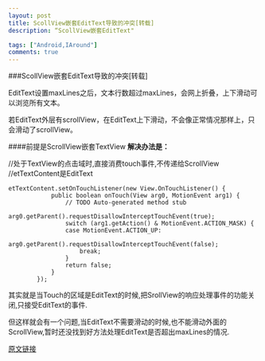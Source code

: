 ```yaml
---
layout: post
title: ScollView嵌套EditText导致的冲突[转载]
description: “ScollView嵌套EditText"

tags: ["Android,IAround"]
comments: true
---  
```


###ScollView嵌套EditText导致的冲突[转载]

EditText设置maxLines之后，文本行数超过maxLines，会网上折叠，上下滑动可以浏览所有文本。

若EditText外层有scrollView，在EditText上下滑动，不会像正常情况那样上，只会滑动了scrollView。

####前提是ScrollView嵌套TextView
**解决办法是：**

//处于TextView的点击域时,直接消费touch事件,不传递给ScrollView
//etTextContent是EditText

```
etTextContent.setOnTouchListener(new View.OnTouchListener() {
			public boolean onTouch(View arg0, MotionEvent arg1) {
				// TODO Auto-generated method stub
				arg0.getParent().requestDisallowInterceptTouchEvent(true);
				switch (arg1.getAction() & MotionEvent.ACTION_MASK) {
				case MotionEvent.ACTION_UP:
					arg0.getParent().requestDisallowInterceptTouchEvent(false);
					break;
				}
				return false;
			}
		});	
```

其实就是当Touch的区域是EditText的时候,把SrollView的响应处理事件的功能关闭,只接受EditText的事件.

但这样就会有一个问题,当EditText不需要滑动的时候,也不能滑动外面的ScrollView,暂时还没找到好方法处理EditText是否超出maxLines的情况.

[原文链接](http://blog.csdn.net/tao_zi7890/article/details/30479911)